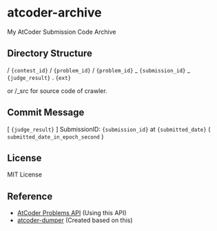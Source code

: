 # atcoder-archive

My AtCoder Submission Code Archive

## Directory Structure

/ `{contest_id}` / `{problem_id}` / `{problem_id}` _ `{submission_id}` _ `{judge_result}` . `{ext}`

or /_src for source code of crawler.

## Commit Message

[ `{judge_result}` ] SubmissionID: `{submission_id}` at `{submitted_date}` ( `submitted_date_in_epoch_second` )

## License

MIT License

## Reference

 - [AtCoder Problems API](https://github.com/kenkoooo/AtCoderProblems/blob/master/doc/api.md) (Using this API)
 - [atcoder-dumper](https://github.com/yu7400ki/atcoder-dumper) (Created based on this)

